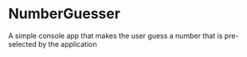# NumberGuesser
A simple console app that makes the user guess a number that is pre-selected by the application
